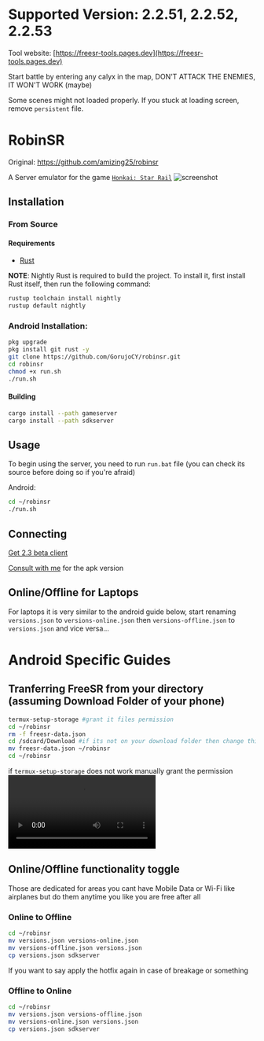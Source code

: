 # Supported Version: 2.2.51, 2.2.52, 2.2.53

Tool website: [https://freesr-tools.pages.dev](https://freesr-tools.pages.dev)

Start battle by entering any calyx in the map, DON'T ATTACK THE ENEMIES, IT WON'T WORK (maybe)

Some scenes might not loaded properly. If you stuck at loading screen, remove `persistent` file.

# RobinSR
Original: https://github.com/amizing25/robinsr


A Server emulator for the game [`Honkai: Star Rail`](https://hsr.hoyoverse.com/en-us/)
![screenshot](image.png)

## Installation

### From Source

#### Requirements

- [Rust](https://www.rust-lang.org/tools/install)

**NOTE**: Nightly Rust is required to build the project. To install it, first install
Rust itself, then run the following command:

```sh
rustup toolchain install nightly
rustup default nightly
```
### Android Installation:

```sh
pkg upgrade
pkg install git rust -y
git clone https://github.com/GorujoCY/robinsr.git
cd robinsr
chmod +x run.sh
./run.sh
```

#### Building

```sh
cargo install --path gameserver
cargo install --path sdkserver
```
## Usage

To begin using the server, you need to run `run.bat` file (you can check its source before doing so if you're afraid)

Android: 

```sh
cd ~/robinsr
./run.sh
```

## Connecting
[Get 2.3 beta client](https://autopatchos.starrails.com/client/Beta/20240517111205_PZfNSHVLH509e76v/StarRail_.2.53.zip)

[Consult with me](https://gorujokun.cy/#contact) for the apk version

## Online/Offline for Laptops
For laptops it is very similar to the android guide below, start renaming  `versions.json` to `versions-online.json` then `versions-offline.json` to `versions.json` and vice versa...

# Android Specific Guides

## Tranferring FreeSR from your directory (assuming Download Folder of your phone)
```sh
termux-setup-storage #grant it files permission
cd ~/robinsr 
rm -f freesr-data.json
cd /sdcard/Download #if its not on your download folder then change this to the directory that's in
mv freesr-data.json ~/robinsr
cd ~/robinsr
```
if `termux-setup-storage` does not work manually grant the permission
![tutorial](https://cdn.discordapp.com/attachments/1240737048483332147/1241023572135120997/SjNpYzk.mp4?ex=665099c4&is=664f4844&hm=4b34cd0f7611fbf939a2666ca0db713fb4042dbdcb62346a480afeed29a8705f&)

## Online/Offline functionality toggle
Those are dedicated for areas you cant have Mobile Data or Wi-Fi like airplanes but do them anytime you like you are free after all

### Online to Offline
```sh
cd ~/robinsr
mv versions.json versions-online.json
mv versions-offline.json versions.json
cp versions.json sdkserver
```
If you want to say apply the hotfix again in case of breakage or something
### Offline to Online 
```sh
cd ~/robinsr
mv versions.json versions-offline.json
mv versions-online.json versions.json
cp versions.json sdkserver
```
